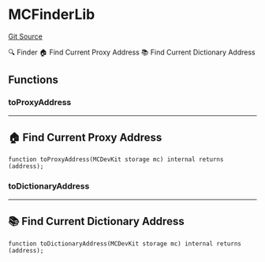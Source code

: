 # MCFinderLib
[Git Source](https://github.com/metacontract/mc/blob/7db22f6d7abc05705d21c7601fb406ca49c18557/src/devkit/utils/global/MCFinderLib.sol)

🔍 Finder
🏠 Find Current Proxy Address
📚 Find Current Dictionary Address


## Functions
### toProxyAddress

----------------------------------
🏠 Find Current Proxy Address
------------------------------------


```solidity
function toProxyAddress(MCDevKit storage mc) internal returns (address);
```

### toDictionaryAddress

----------------------------------------
📚 Find Current Dictionary Address
------------------------------------------


```solidity
function toDictionaryAddress(MCDevKit storage mc) internal returns (address);
```


